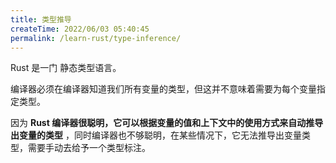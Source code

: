 ```yaml
---
title: 类型推导
createTime: 2022/06/03 05:40:45
permalink: /learn-rust/type-inference/
---
```


Rust 是一门 静态类型语言。

编译器必须在编译器知道我们所有变量的类型，但这并不意味着需要为每个变量指定类型。

因为 **Rust 编译器很聪明，它可以根据变量的值和上下文中的使用方式来自动推导出变量的类型**
，同时编译器也不够聪明，在某些情况下，它无法推导出变量类型，需要手动去给予一个类型标注。
